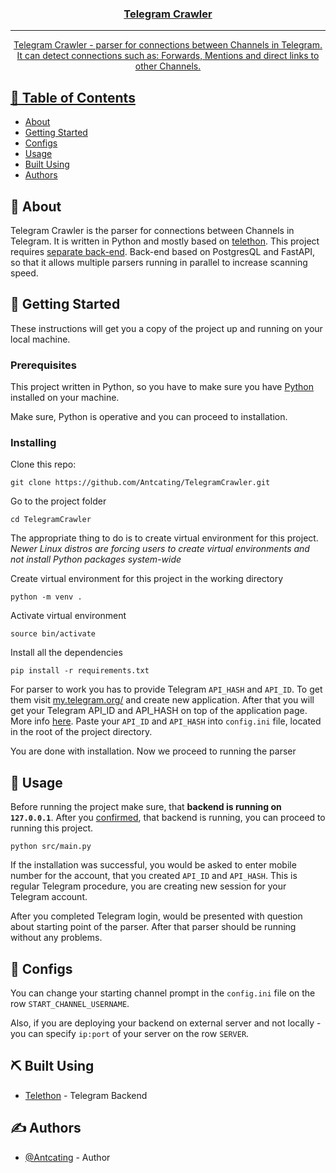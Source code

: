 <p align="center">
  <a href="" rel="noopener">
</p>

<h3 align="center">Telegram Crawler</h3>

<div align="center">

</div>

---

<p align="center"> Telegram Crawler - parser for connections between Channels in Telegram. It can detect connections such as: 
Forwards, Mentions and direct links to other Channels.  
    <br> 

</p>

## 📝 Table of Contents

- [About](#about)
- [Getting Started](#getting_started)
- [Configs](#configs)
- [Usage](#usage)
- [Built Using](#built_using)
- [Authors](#authors)

## 🧐 About <a name = "about"></a>

Telegram Crawler is the parser for connections between Channels in Telegram. It is written in Python and mostly based on [telethon](https://github.com/LonamiWebs/Telethon). This project requires [separate back-end](https://github.com/Antcating/TelegramCrawlerAPI). Back-end based on PostgresQL and FastAPI, so that it allows 
multiple parsers running in parallel to increase scanning speed. 

## 🏁 Getting Started <a name = "getting_started"></a>

These instructions will get you a copy of the project up and running on your local machine.

### Prerequisites

This project written in Python, so you have to make sure you have [Python](https://www.python.org/downloads/) installed on your machine. 

Make sure, Python is operative and you can proceed to installation.

### Installing

Clone this repo: 
```
git clone https://github.com/Antcating/TelegramCrawler.git
```
Go to the project folder
```
cd TelegramCrawler
```

The appropriate thing to do is to create virtual environment for this project. *Newer Linux distros are forcing users to create virtual environments and not install Python packages system-wide*

Create virtual environment for this project in the working directory 
```
python -m venv .
```

Activate virtual environment
```
source bin/activate
```

Install all the dependencies
```
pip install -r requirements.txt
```

For parser to work you has to provide Telegram `API_HASH` and `API_ID`. To get them visit [my.telegram.org/](https://my.telegram.org/) and create new application. After that you will get your Telegram API_ID and API_HASH on top of the application page. More info [here](https://core.telegram.org/api/obtaining_api_id). Paste your `API_ID` and `API_HASH` into `config.ini` file, located in the root of the project directory. 

You are done with installation. Now we proceed to running the parser

## 🎈 Usage <a name="usage"></a>

Before running the project make sure, that **backend is running on `127.0.0.1`**. After you [confirmed](https://github.com/Antcating/TelegramCrawlerAPI#usage), that backend is running, you can proceed to running this project.

```
python src/main.py
```

If the installation was successful, you would be asked to enter mobile number for the account, that you created `API_ID` and `API_HASH`. This is regular Telegram procedure, you are creating new session for your Telegram account.  

After you completed Telegram login, would be presented with question about starting point of the parser. After that parser should be running without any problems.

## 📖 Configs <a name="configs"></a>

You can change your starting channel prompt in the `config.ini` file on the row `START_CHANNEL_USERNAME`.

Also, if you are deploying your backend on external server and not locally - you can specify `ip:port` of your server on the row `SERVER`.

## ⛏️ Built Using <a name = "built_using"></a>

- [Telethon](https://github.com/LonamiWebs/Telethon) - Telegram Backend

## ✍️ Authors <a name = "authors"></a>

- [@Antcating](https://github.com/Antcating) - Author